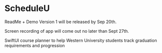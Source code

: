 # ScheduleU

ReadMe + Demo Version 1 will be released by Sep 20th.

Screen recording of app will come out no later than Sept 27th.

SwiftUI course planner to help Western University students track graduation requirements and progression
